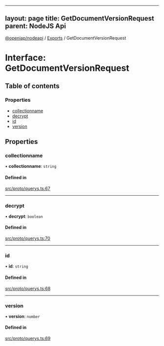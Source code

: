 
---
layout: page
title: GetDocumentVersionRequest
parent: NodeJS Api
---
[@openiap/nodeapi](../README.md) / [Exports](../modules.md) / GetDocumentVersionRequest

# Interface: GetDocumentVersionRequest

## Table of contents

### Properties

- [collectionname](GetDocumentVersionRequest.md#collectionname)
- [decrypt](GetDocumentVersionRequest.md#decrypt)
- [id](GetDocumentVersionRequest.md#id)
- [version](GetDocumentVersionRequest.md#version)

## Properties

### collectionname

• **collectionname**: `string`

#### Defined in

[src/proto/querys.ts:67](https://github.com/openiap/nodeapi/blob/a6b5438/src/proto/querys.ts#L67)

___

### decrypt

• **decrypt**: `boolean`

#### Defined in

[src/proto/querys.ts:70](https://github.com/openiap/nodeapi/blob/a6b5438/src/proto/querys.ts#L70)

___

### id

• **id**: `string`

#### Defined in

[src/proto/querys.ts:68](https://github.com/openiap/nodeapi/blob/a6b5438/src/proto/querys.ts#L68)

___

### version

• **version**: `number`

#### Defined in

[src/proto/querys.ts:69](https://github.com/openiap/nodeapi/blob/a6b5438/src/proto/querys.ts#L69)
